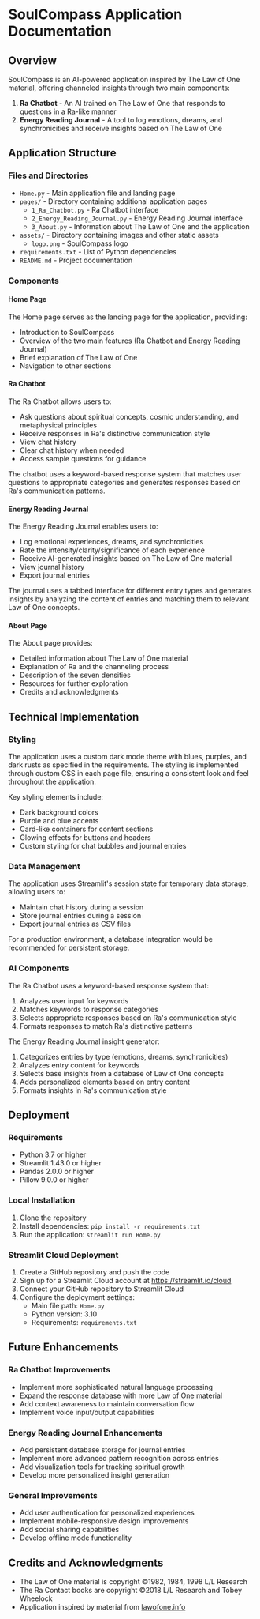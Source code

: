 # SoulCompass Application Documentation

## Overview
SoulCompass is an AI-powered application inspired by The Law of One material, offering channeled insights through two main components:
1. **Ra Chatbot** - An AI trained on The Law of One that responds to questions in a Ra-like manner
2. **Energy Reading Journal** - A tool to log emotions, dreams, and synchronicities and receive insights based on The Law of One

## Application Structure

### Files and Directories
- `Home.py` - Main application file and landing page
- `pages/` - Directory containing additional application pages
  - `1_Ra_Chatbot.py` - Ra Chatbot interface
  - `2_Energy_Reading_Journal.py` - Energy Reading Journal interface
  - `3_About.py` - Information about The Law of One and the application
- `assets/` - Directory containing images and other static assets
  - `logo.png` - SoulCompass logo
- `requirements.txt` - List of Python dependencies
- `README.md` - Project documentation

### Components

#### Home Page
The Home page serves as the landing page for the application, providing:
- Introduction to SoulCompass
- Overview of the two main features (Ra Chatbot and Energy Reading Journal)
- Brief explanation of The Law of One
- Navigation to other sections

#### Ra Chatbot
The Ra Chatbot allows users to:
- Ask questions about spiritual concepts, cosmic understanding, and metaphysical principles
- Receive responses in Ra's distinctive communication style
- View chat history
- Clear chat history when needed
- Access sample questions for guidance

The chatbot uses a keyword-based response system that matches user questions to appropriate categories and generates responses based on Ra's communication patterns.

#### Energy Reading Journal
The Energy Reading Journal enables users to:
- Log emotional experiences, dreams, and synchronicities
- Rate the intensity/clarity/significance of each experience
- Receive AI-generated insights based on The Law of One material
- View journal history
- Export journal entries

The journal uses a tabbed interface for different entry types and generates insights by analyzing the content of entries and matching them to relevant Law of One concepts.

#### About Page
The About page provides:
- Detailed information about The Law of One material
- Explanation of Ra and the channeling process
- Description of the seven densities
- Resources for further exploration
- Credits and acknowledgments

## Technical Implementation

### Styling
The application uses a custom dark mode theme with blues, purples, and dark rusts as specified in the requirements. The styling is implemented through custom CSS in each page file, ensuring a consistent look and feel throughout the application.

Key styling elements include:
- Dark background colors
- Purple and blue accents
- Card-like containers for content sections
- Glowing effects for buttons and headers
- Custom styling for chat bubbles and journal entries

### Data Management
The application uses Streamlit's session state for temporary data storage, allowing users to:
- Maintain chat history during a session
- Store journal entries during a session
- Export journal entries as CSV files

For a production environment, a database integration would be recommended for persistent storage.

### AI Components
The Ra Chatbot uses a keyword-based response system that:
1. Analyzes user input for keywords
2. Matches keywords to response categories
3. Selects appropriate responses based on Ra's communication style
4. Formats responses to match Ra's distinctive patterns

The Energy Reading Journal insight generator:
1. Categorizes entries by type (emotions, dreams, synchronicities)
2. Analyzes entry content for keywords
3. Selects base insights from a database of Law of One concepts
4. Adds personalized elements based on entry content
5. Formats insights in Ra's communication style

## Deployment

### Requirements
- Python 3.7 or higher
- Streamlit 1.43.0 or higher
- Pandas 2.0.0 or higher
- Pillow 9.0.0 or higher

### Local Installation
1. Clone the repository
2. Install dependencies: `pip install -r requirements.txt`
3. Run the application: `streamlit run Home.py`

### Streamlit Cloud Deployment
1. Create a GitHub repository and push the code
2. Sign up for a Streamlit Cloud account at https://streamlit.io/cloud
3. Connect your GitHub repository to Streamlit Cloud
4. Configure the deployment settings:
   - Main file path: `Home.py`
   - Python version: 3.10
   - Requirements: `requirements.txt`

## Future Enhancements

### Ra Chatbot Improvements
- Implement more sophisticated natural language processing
- Expand the response database with more Law of One material
- Add context awareness to maintain conversation flow
- Implement voice input/output capabilities

### Energy Reading Journal Enhancements
- Add persistent database storage for journal entries
- Implement more advanced pattern recognition across entries
- Add visualization tools for tracking spiritual growth
- Develop more personalized insight generation

### General Improvements
- Add user authentication for personalized experiences
- Implement mobile-responsive design improvements
- Add social sharing capabilities
- Develop offline mode functionality

## Credits and Acknowledgments
- The Law of One material is copyright ©1982, 1984, 1998 L/L Research
- The Ra Contact books are copyright ©2018 L/L Research and Tobey Wheelock
- Application inspired by material from [lawofone.info](https://www.lawofone.info/)

